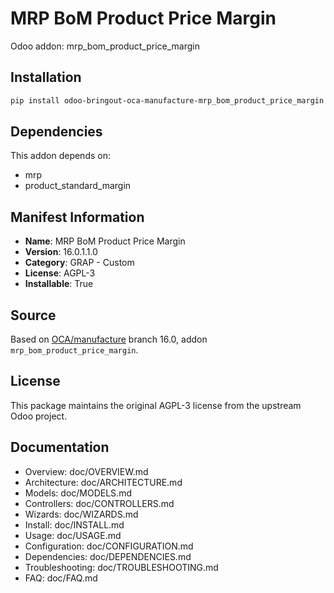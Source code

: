 # MRP BoM Product Price Margin

Odoo addon: mrp_bom_product_price_margin

## Installation

```bash
pip install odoo-bringout-oca-manufacture-mrp_bom_product_price_margin
```

## Dependencies

This addon depends on:
- mrp
- product_standard_margin

## Manifest Information

- **Name**: MRP BoM Product Price Margin
- **Version**: 16.0.1.1.0
- **Category**: GRAP - Custom
- **License**: AGPL-3
- **Installable**: True

## Source

Based on [OCA/manufacture](https://github.com/OCA/manufacture) branch 16.0, addon `mrp_bom_product_price_margin`.

## License

This package maintains the original AGPL-3 license from the upstream Odoo project.

## Documentation

- Overview: doc/OVERVIEW.md
- Architecture: doc/ARCHITECTURE.md
- Models: doc/MODELS.md
- Controllers: doc/CONTROLLERS.md
- Wizards: doc/WIZARDS.md
- Install: doc/INSTALL.md
- Usage: doc/USAGE.md
- Configuration: doc/CONFIGURATION.md
- Dependencies: doc/DEPENDENCIES.md
- Troubleshooting: doc/TROUBLESHOOTING.md
- FAQ: doc/FAQ.md
